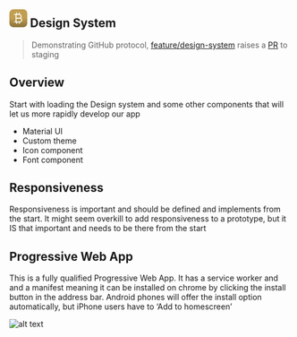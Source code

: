 ## ![alt text](../svg/logo16.svg "Bitcoin Hash Logo") Design System

> Demonstrating GitHub protocol, [feature/design-system](https://github.com/listingslab/bitcoin-hash/tree/feature/design-system)  raises a [PR](https://github.com/listingslab/bitcoin-hash/pull/3) to staging 

## Overview

Start with loading the Design system and some other components that will let us more rapidly develop our app

- Material UI
- Custom theme
- Icon component
- Font component

## Responsiveness

Responsiveness is important and should be defined and implements from the start. It might seem overkill to add responsiveness to a prototype, but it IS that important and needs to be there from the start

## Progressive Web App

This is a fully qualified Progressive Web App. It has a service worker and and a manifest meaning it can be installed on chrome by clicking the install button in the address bar. Android phones will offer the install option automatically, but iPhone users have to ‘Add to homescreen’


![alt text](../png/pwa-install-2.png "PWA
")


